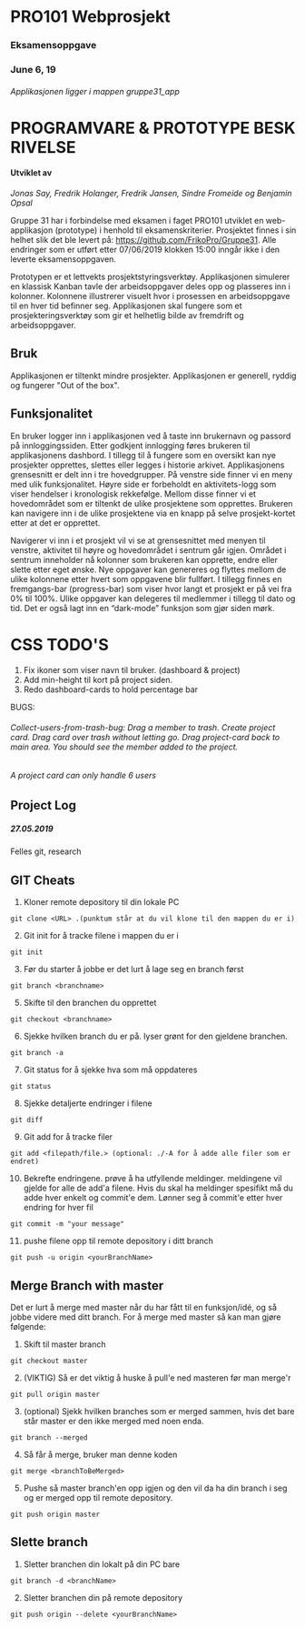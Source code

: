 # PRO101 Webprosjekt
### Eksamensoppgave
### June 6, 19

###### Applikasjonen ligger i mappen gruppe31_app

# PROGRAMVARE & PROTOTYPE BESKRIVELSE
#### Utviklet av 
*Jonas Say, Fredrik Holanger, Fredrik Jansen, Sindre Fromeide og Benjamin Opsal*

Gruppe 31 har i forbindelse med eksamen i faget PRO101 utviklet en web-applikasjon (prototype) i henhold til eksamenskriterier. Prosjektet finnes i sin helhet slik det ble levert på: https://github.com/FrikoPro/Gruppe31. Alle endringer som er utført etter 07/06/2019 klokken 15:00 inngår ikke i den leverte eksamensoppgaven. 

Prototypen er et lettvekts prosjektstyringsverktøy. Applikasjonen simulerer en klassisk Kanban tavle der arbeidsoppgaver deles opp og plasseres inn i kolonner. Kolonnene illustrerer visuelt hvor i prosessen en arbeidsoppgave til en hver tid befinner seg. Applikasjonen skal fungere som et prosjekteringsverktøy som gir et helhetlig bilde av fremdrift og arbeidsoppgaver.

## Bruk
Applikasjonen er tiltenkt mindre prosjekter. Applikasjonen er generell, ryddig og fungerer "Out of the box". 

## Funksjonalitet
En bruker logger inn i applikasjonen ved å taste inn brukernavn og passord på innloggingssiden. Etter godkjent innlogging føres brukeren til applikasjonens dashbord. I tillegg til å fungere som en oversikt kan nye prosjekter opprettes, slettes eller legges i historie arkivet. Applikasjonens grensesnitt er delt inn i tre hovedgrupper. På venstre side finner vi en meny med ulik funksjonalitet. Høyre side er forbeholdt en aktivitets-logg som viser hendelser i kronologisk rekkefølge. Mellom disse finner vi et hovedområdet som er tiltenkt de ulike prosjektene som opprettes. Brukeren kan navigere inn i de ulike prosjektene via en knapp på selve prosjekt-kortet etter at det er opprettet. 

Navigerer vi inn i et prosjekt vil vi se at grensesnittet med menyen til venstre, aktivitet til høyre og hovedområdet i sentrum går igjen. Området i sentrum inneholder nå kolonner som brukeren kan opprette, endre eller slette etter eget ønske. Nye oppgaver kan genereres og flyttes mellom de ulike kolonnene etter hvert som oppgavene blir fullført. I tillegg finnes en fremgangs-bar (progress-bar) som viser hvor langt et prosjekt er på vei fra 0% til 100%. Ulike oppgaver kan delegeres til medlemmer i tillegg til dato og tid. Det er også lagt inn en “dark-mode” funksjon som gjør siden mørk. 

# CSS TODO'S
1. Fix ikoner som viser navn til bruker. (dashboard & project)
2. Add min-height til kort på project siden.
3. Redo dashboard-cards to hold percentage bar

BUGS:
###### Collect-users-from-trash-bug: Drag a member to trash. Create project card. Drag card over trash without letting go. Drag project-card back to main area. You should see the member added to the project.

###### A project card can only handle 6 users





## Project Log
##### 27.05.2019
Felles git, research

## GIT Cheats
1) Kloner remote depository til din lokale PC

```git
git clone <URL> .(punktum står at du vil klone til den mappen du er i)
```

2) Git init for å tracke filene i mappen du er i

```git
git init
```

3) Før du starter å jobbe er det lurt å lage seg en branch først

```git
git branch <branchname>
```

5) Skifte til den branchen du opprettet

```git
git checkout <branchname>
```

6) Sjekke hvilken branch du er på. lyser grønt for den gjeldene branchen.

```git
git branch -a
```

7) Git status for å sjekke hva som må oppdateres

```git
git status
```

8) Sjekke detaljerte endringer i filene

```git
git diff
```

9) Git add for å tracke filer

```git
git add <filepath/file.> (optional: ./-A for å adde alle filer som er endret)
```

10) Bekrefte endringene. prøve å ha utfyllende meldinger. meldingene vil gjelde for alle de add'a filene. Hvis du skal ha meldinger spesifikt må du adde hver enkelt og commit'e dem. Lønner seg å commit'e etter hver endring for hver fil
```git
git commit -m "your message"
```

11) pushe filene opp til remote depository i ditt branch
```git
git push -u origin <yourBranchName>
```

## Merge Branch with master

Det er lurt å merge med master når du har fått til en funksjon/idé, og så jobbe videre med ditt branch. For å merge med master så kan man gjøre følgende:

1) Skift til master branch

```git
git checkout master
```

2) (VIKTIG) Så er det viktig å huske å pull'e ned masteren før man merge'r
```git
git pull origin master
```

3) (optional) Sjekk hvilken branches som er merged sammen, hvis det bare står master er den ikke merged med noen enda.

```git
git branch --merged 
```

4) Så får å merge, bruker man denne koden

```git
git merge <branchToBeMerged>
```

5) Pushe så master branch'en opp igjen og den vil da ha din branch i seg og er merged opp til remote depository.

```git
git push origin master
```

## Slette branch

1) Sletter branchen din lokalt på din PC bare

```git
git branch -d <branchName>
```

2) Sletter branchen din på remote depository

```git
git push origin --delete <yourBranchName>
```








